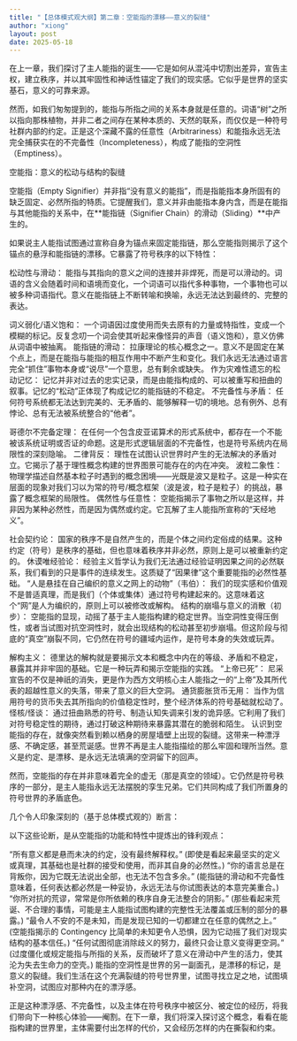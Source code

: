```yaml
---
title: "【总体模式观大纲】第二章：空能指的漂移——意义的裂缝"
author: "xiong"
layout: post
date: 2025-05-18
---
```

 
在上一章，我们探讨了主人能指的诞生——它是如何从混沌中切割出差异，宣告主权，建立秩序，并以其牢固性和神话性锚定了我们的现实感。它似乎是世界的坚实基石，意义的可靠来源。

然而，如我们匆匆提到的，能指与所指之间的关系本身就是任意的。词语“树”之所以指向那株植物，并非二者之间存在某种本质的、天然的联系，而仅仅是一种符号社群内部的约定。正是这个深藏不露的任意性（Arbitrariness）和能指永远无法完全捕获实在的不完备性（Incompleteness），构成了能指的空洞性（Emptiness）。

空能指：意义的松动与结构的裂缝

空能指（Empty Signifier）并非指“没有意义的能指”，而是指能指本身所固有的缺乏固定、必然所指的特质。它提醒我们，意义并非由能指本身内含，而是在能指与其他能指的关系中，在**能指链（Signifier Chain）的滑动（Sliding）**中产生的。

如果说主人能指试图通过宣称自身为锚点来固定能指链，那么空能指则揭示了这个锚点的悬浮和能指链的漂移。它暴露了符号秩序的以下特性：

松动性与滑动： 能指与其指向的意义之间的连接并非焊死，而是可以滑动的。词语的含义会随着时间和语境而变化，一个词语可以指代多种事物，一个事物也可以被多种词语指代。意义在能指链上不断转喻和换喻，永远无法达到最终的、完整的表达。

词义弱化/语义饱和： 一个词语因过度使用而失去原有的力量或特指性，变成一个模糊的标记。反复念叨一个词会使其听起来像怪异的声音（语义饱和），意义仿佛从词语中被抽离。
能指链的滑动： 拉康理论的核心概念之一。意义不是固定在某个点上，而是在能指与能指的相互作用中不断产生和变化。我们永远无法通过语言完全“抓住”事物本身或“说尽”一个意思，总有剩余或缺失。
作为灾难性遗忘的松动记忆： 记忆并非对过去的忠实记录，而是由能指构成的、可以被重写和扭曲的叙事。记忆的“松动”正体现了构成记忆的能指链的不稳定。
不完备性与矛盾： 任何符号系统都无法达到完美的、无矛盾的、能够解释一切的境地。总有例外、总有悖论、总有无法被系统整合的“他者”。

哥德尔不完备定理： 在任何一个包含皮亚诺算术的形式系统中，都存在一个不能被该系统证明或否证的命题。这是形式逻辑层面的不完备性，也是符号系统内在局限性的深刻隐喻。
二律背反： 理性在试图认识世界时产生的无法解决的矛盾对立。它揭示了基于理性概念构建的世界图景可能存在的内在冲突。
波粒二象性： 物理学描述自然基本粒子时遇到的概念困境——光既是波又是粒子。这是一种实在层面的现象对我们习以为常的符号/概念框架（波是波，粒子是粒子）的挑战，暴露了概念框架的局限性。
偶然性与任意性： 空能指揭示了事物之所以是这样，并非因为某种必然性，而是因为偶然或约定。它瓦解了主人能指所宣称的“天经地义”。

社会契约论： 国家的秩序不是自然产生的，而是个体之间约定俗成的结果。这种约定（符号）是秩序的基础，但也意味着秩序并非必然，原则上是可以被重新约定的。
休谟唯经验论： 经验主义哲学认为我们无法通过经验证明因果之间的必然联系，我们看到的只是事件的连续发生。这质疑了“因果律”这个重要能指的必然性基础。
“人是悬挂在自己编织的意义之网上的动物”（韦伯）： 我们的现实感和价值观不是普适真理，而是我们（个体或集体）通过符号构建起来的。这意味着这个“网”是人为编织的，原则上可以被修改或解构。
结构的崩塌与意义的消散（初步）： 空能指的显现，动摇了基于主人能指构建的稳定世界。当空洞性变得压倒性，或者当试图对抗空洞性时，就会出现结构的松动甚至初步崩塌。但这阶段与彻底的“真空”崩裂不同，它仍然在符号的疆域内运作，是符号本身的失效或玩弄。

解构主义： 德里达的解构就是要揭示文本和概念中内在的等级、矛盾和不稳定，暴露其并非牢固的基础。它是一种玩弄和揭示空能指的实践。
“上帝已死”： 尼采宣告的不仅是神祇的消失，更是作为西方文明核心主人能指之一的“上帝”及其所代表的超越性意义的失落，带来了意义的巨大空洞。
通货膨胀货币无用： 当作为信用符号的货币失去其所指向的价值稳定性时，整个经济体系的符号基础就松动了。
怪核/怪谈： 通过扭曲熟悉的符号、制造认知失调来引发的诡异感。它利用了我们对符号稳定性的期待，通过打破这种期待来暴露其潜在的脆弱和陌生。
认识到空能指的存在，就像突然看到赖以栖身的房屋墙壁上出现的裂缝。这带来一种漂浮感、不确定感，甚至荒诞感。世界不再是主人能指描绘的那么牢固和理所当然。意义是约定、是漂移、是永远无法填满的空洞留下的回声。

然而，空能指的存在并非意味着完全的虚无（那是真空的领域）。它仍然是符号秩序的一部分，是主人能指永远无法摆脱的孪生兄弟。它们共同构成了我们所置身的符号世界的矛盾底色。

几个令人印象深刻的（基于总体模式观的）断言：

以下这些论断，是从空能指的功能和特性中提炼出的锋利观点：

“所有意义都是悬而未决的约定，没有最终解释权。” (即使是看起来最坚实的定义或真理，其基础也是社群的接受和使用，而非其自身的必然性。)
“你的语言总是在背叛你，因为它既无法说出全部，也无法不包含多余。” (能指链的滑动和不完备性意味着，任何表达都必然是一种妥协，永远无法与你试图表达的本意完美重合。)
“你所对抗的荒谬，常常是你所依赖的秩序自身无法整合的阴影。” (那些看起来荒诞、不合理的事情，可能是主人能指试图构建的完整性无法覆盖或压制的部分的暴露。)
“最令人不安的不是未知，而是发现已知的一切都建立在任意的偶然之上。” (空能指揭示的 Contingency 比简单的未知更令人恐惧，因为它动摇了我们对现实结构的基本信任。)
“任何试图彻底消除歧义的努力，最终只会让意义变得更空洞。” (过度僵化或规定能指与所指的关系，反而破坏了意义在滑动中产生的活力，使其沦为失去生命力的空壳。)
能指的空洞性是世界的另一副面孔，是漂移的标记，是意义的裂缝。我们生活在这个充满裂缝的符号世界里，试图寻找立足之地，试图填补空洞，试图应对那种内在的漂浮感。

正是这种漂浮感、不完备性，以及主体在符号秩序中被区分、被定位的经历，将我们带向下一种核心体验——阉割。在下一章，我们将深入探讨这个概念，看看在能指构建的世界里，主体需要付出怎样的代价，又会经历怎样的内在撕裂和约束。